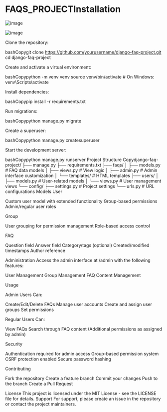 # FAQS_PROJECTInstallation 
![image](https://github.com/user-attachments/assets/e169b0fa-b1ff-4da3-8301-561bef3c3c53)

![image](https://github.com/user-attachments/assets/95670436-43ec-4f0a-a150-ec43da61c862)


Clone the repository:

bashCopygit clone https://github.com/yourusername/django-faq-project.git
cd django-faq-project

Create and activate a virtual environment:

bashCopypython -m venv venv
source venv/bin/activate  # On Windows: venv\Scripts\activate

Install dependencies:

bashCopypip install -r requirements.txt

Run migrations:

bashCopypython manage.py migrate

Create a superuser:

bashCopypython manage.py createsuperuser

Start the development server:

bashCopypython manage.py runserver
Project Structure
Copydjango-faq-project/
├── manage.py
├── requirements.txt
├── faqs/
│   ├── models.py      # FAQ data models
│   ├── views.py       # View logic
│   ├── admin.py       # Admin interface customization
│   └── templates/     # HTML templates
├── users/
│   ├── models.py      # User-related models
│   └── views.py       # User management views
└── config/
    ├── settings.py    # Project settings
    └── urls.py        # URL configurations
Models
User

Custom user model with extended functionality
Group-based permissions
Admin/regular user roles

Group

User grouping for permission management
Role-based access control

FAQ

Question field
Answer field
Category/tags (optional)
Created/modified timestamps
Author reference

Administration
Access the admin interface at /admin with the following features:

User Management
Group Management
FAQ Content Management

Usage

Admin Users Can:

Create/Edit/Delete FAQs
Manage user accounts
Create and assign user groups
Set permissions


Regular Users Can:

View FAQs
Search through FAQ content
(Additional permissions as assigned by admin)



Security

Authentication required for admin access
Group-based permission system
CSRF protection enabled
Secure password hashing

Contributing

Fork the repository
Create a feature branch
Commit your changes
Push to the branch
Create a Pull Request

License
This project is licensed under the MIT License - see the LICENSE file for details.
Support
For support, please create an issue in the repository or contact the project maintainers.
